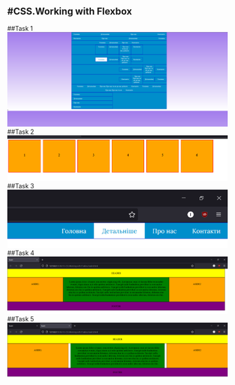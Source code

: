 #CSS.Working with Flexbox
---
##Task 1
![](task1.png)
##Task 2
![](task2.png)
##Task 3
![](task3.png)
##Task 4
![](task4.png)
##Task 5
![](task5.png)